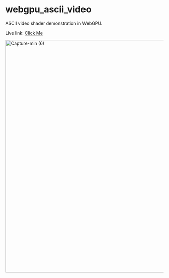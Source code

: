 # webgpu_ascii_video
ASCII video shader demonstration in WebGPU. 

Live link: [Click Me](https://webgpu-ascii.netlify.app/)

<img width="736" alt="Capture-min (6)" src="https://github.com/joshbrew/webgpu_ascii_video/assets/18196383/940813dc-e4b1-4ef0-bea7-59c1a6f8cee8">
